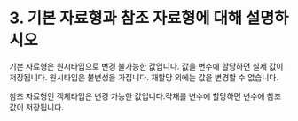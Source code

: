 # 3. 기본 자료형과 참조 자료형에 대해 설명하시오

기본 자료형은 원시타입으로 변경 불가능한 값입니다. 값을 변수에 할당하면 실제 값이 저장됩니다.
원시타입은 불변성을 가집니다. 재할당 외에는 값을 변경할 수 없습니다.

참조 자료형인 객체타입은 변경 가능한 값입니다.갹채를 변수에 할당하면 변수에 참조 값이 저장됩니다.
